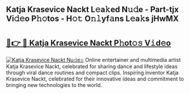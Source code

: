 ## Katja Krasevice Nackt L𝚎a𝚔ed N𝚞𝚍e - Part-tjx Vi𝚍𝚎o P𝚑𝚘tos - H𝚘𝚝 O𝚗𝚕yf𝚊ns L𝚎a𝚔s jHwMX

# <h2><a href="http://kf7jjvy.oniu.top/?m=Katja+Krasevice+Nackt">🔗👉 🔴 Katja Krasevice Nackt P𝚑ot𝚘𝚜 V𝚒d𝚎o</a></h2>

[![Katja Krasevice Nackt Nu𝚍e𝚜](https://i.imgur.com/0qMVB7G.gif)](http://kf7jjvy.oniu.top/?m=Katja+Krasevice+Nackt)
Online entertainer and multimedia artist Katja Krasevice Nackt, celebrated for sharing dance and lifestyle ideas through viral dance routines and compact clips. Inspiring inventor Katja Krasevice Nackt, celebrated for their innovative ideas and commitment to bringing new technologies to the world.  
